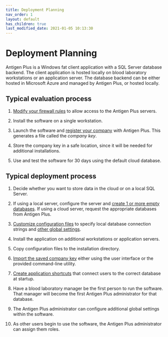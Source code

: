 ```yaml
---
title: Deployment Planning
nav_order: 1
layout: default
has_children: true
last_modified_date: 2021-01-05 10:13:30
---
```


# Deployment Planning

Antigen Plus is a Windows fat client application with a SQL Server database
backend. The client application is hosted locally on blood laboratory
workstations or an application server. The database backend can be either hosted
in Microsoft Azure and managed by Antigen Plus, or hosted locally.

## Typical evaluation process

1. [Modify your firewall rules](networking.html) to allow access to the Antigen
   Plus servers.

2. Install the software on a single workstation.

3. Launch the software and [register your company](/install/registration.html)
   with Antigen Plus. This generates a file called the _company key_.

4. Store the company key in a safe location, since it will be needed for
   additional installations.

5. Use and test the software for 30 days using the default cloud database.

## Typical deployment process

1. Decide whether you want to store data in the cloud or on a local SQL Server.

2. If using a local server, configure the server and
   [create 1 or more empty databases](/install/configuring-databases.html#local-databases).
   If using a cloud server, request the appropriate databases from Antigen Plus.

3. [Customize configuration files](/install/configuring-databases.html#editing-connectionsconfig)
   to specify local database connection strings and
   [other global settings](/install/additional-global-settings.html).

4. Install the application on additional workstations or application servers.

5. Copy configuration files to the installation directory.

6. [Import the saved company key](/install/registration.html#installing-company-keys-on-additional-workstations)
   either using the user interface or the provided command-line utility.

7. [Create application shortcuts](/install/configuring-databases.html#creating-a-database-shortcut)
   that connect users to the correct database at startup.

8. Have a blood laboratory manager be the first person to run the software. That
   manager will become the first Antigen Plus administrator for that database.

9. The Antigen Plus administrator can configure additional global settings
   within the software.

10. As other users begin to use the software, the Antigen Plus administrator can
    assign them roles.
